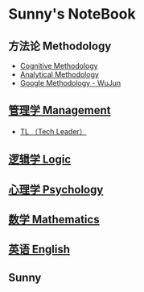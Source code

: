 # Sunny's NoteBook

## 方法论 Methodology
* [Cognitive Methodology](methodology/cognitive-methodology/README.md)
* [Analytical Methodology](methodology/analytical-methodology/README.md)
* [Google Methodology - WuJun](methodology/google-methodology/README.md) 

## [管理学 Management](MGT/README.md)
* [TL （Tech Leader）](MGT/TL/README.md)

## [逻辑学 Logic](Logic/README.md)

## [心理学 Psychology](Psychology/README.md)

## [数学 Mathematics](Mathematics/README.md)

## [英语 English](English/README.md)

## Sunny
